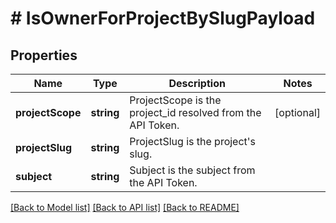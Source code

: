 # # IsOwnerForProjectBySlugPayload

## Properties

Name | Type | Description | Notes
------------ | ------------- | ------------- | -------------
**projectScope** | **string** | ProjectScope is the project_id resolved from the API Token. | [optional]
**projectSlug** | **string** | ProjectSlug is the project&#39;s slug. |
**subject** | **string** | Subject is the subject from the API Token. |

[[Back to Model list]](../../README.md#models) [[Back to API list]](../../README.md#endpoints) [[Back to README]](../../README.md)
